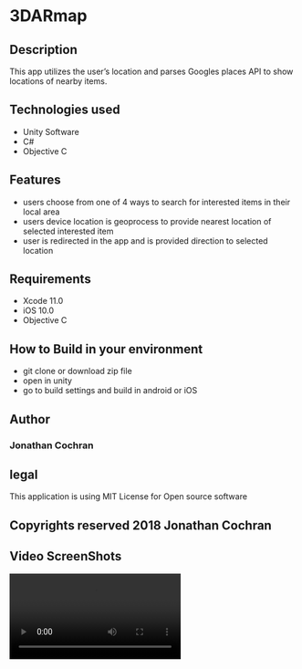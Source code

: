 # 3DARmap
## Description 
This app utilizes the user’s location and parses Googles places API to show locations of nearby items.  
## Technologies used
- Unity Software 
- C# 
- Objective C
## Features
- users choose from one of 4 ways to search for interested items in their local area 
- users device location is geoprocess to provide nearest location of selected interested item
- user is redirected in the app and is provided direction to selected location
## Requirements 
- Xcode 11.0 
- iOS 10.0
- Objective C
## How to Build in your environment
- git clone or download zip file 
- open in unity 
- go to build settings and build in android or iOS
## Author 
### Jonathan Cochran
## legal 
This application is using MIT License for Open source software
## Copyrights reserved 2018 Jonathan Cochran
## Video ScreenShots
![Video](3DARmap/3dMapApp.mov)
